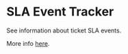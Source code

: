 # SLA Event Tracker

See information about ticket SLA events.

More info [here](https://aculligan.github.io/apps/slatracker).
